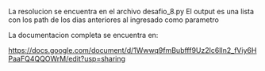 La resolucion se encuentra en el archivo desafio_8.py
El output es una lista con los path de los dias anteriores al ingresado como parametro

La documentacion completa se encuentra en:

https://docs.google.com/document/d/1Wwwq9fmBubfff9Uz2lc6Iln2_fViy6HPaaFQ4QQOWrM/edit?usp=sharing